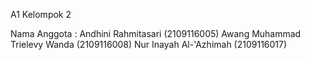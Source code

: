 A1 Kelompok 2

Nama Anggota :
Andhini Rahmitasari (2109116005)
Awang Muhammad Trielevy Wanda (2109116008)
Nur Inayah Al-'Azhimah (2109116017)
